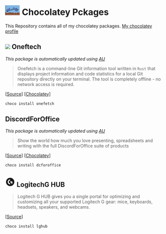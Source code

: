 # <img src="./_icons/choco.svg" height="32" /> Chocolatey Pckages

This Repository contains all of my chocolatey packages.
[My chocolatey profile](https://community.chocolatey.org/profiles/kamack38)

## <img src="https://rawcdn.githack.com/o2sh/onefetch/main/assets/onefetch.svg" height="32" /> Oneftech

*This package is automatically updated using [AU](https://github.com/majkinetor/au)*

> Onefetch is a command-line Git information tool written in `Rust` that displays project information and code statistics for a local Git repository directly on your terminal. The tool is completely offline - no network access is required.

[[Source](https://github.com/o2sh/onefetch)] [[Chocolatey](https://community.chocolatey.org/packages/onefetch/)]

```powershell
choco install onefetch
```

## DiscordForOffice

*This package is automatically updated using [AU](https://github.com/majkinetor/au)*

> Show the world how much you love presenting, spreadsheets and writing with the full DiscordForOffice suite of products

[[Source](https://github.com/7coil/DiscordForOffice)] [[Chocolatey](https://community.chocolatey.org/packages/dcforoffice/)]

```powershell
choco install dcforoffice
```

## <img src="./logitechghub/icons/lg-hub.png" height="32" /> LogitechG HUB

> Logitech G HUB gives you a single portal for optimizing and customizing all your supported Logitech G gear: mice, keyboards, headsets, speakers, and webcams.

[[Source](https://support.logi.com/hc/articles/360025298133)]

```powershell
choco install lghub
```
